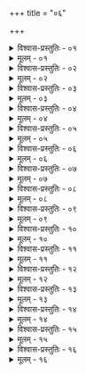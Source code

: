 +++
title = "०६"

+++


<details><summary>विश्वास-प्रस्तुतिः - ०१</summary>

०१  अथ कमण्डलुचर्याम् उपदिशन्ति ॥
</details>

<details><summary>मूलम् - ०१</summary>

०१  अथ कमण्डलुचर्याम् उपदिशन्ति ॥
</details>

<details><summary>विश्वास-प्रस्तुतिः - ०२</summary>

०२  छागस्य दक्षिणे कर्णे पाणौ विप्रस्य दक्षिणे ।  
अप्सु चैव कुशस्तम्बे पावकः परिपठ्यते ॥  
तस्माच् छौचं कृत्वा पाणिना परिमृजीत पर्यग्निकरणं हितत् । उद्दीप्यस्व जातवेद इति पुनर्दाहाद् विशिष्यते ॥
</details>

<details><summary>मूलम् - ०२</summary>

०२  छागस्य दक्षिणे कर्णे पाणौ विप्रस्य दक्षिणे ।  
अप्सु चैव कुशस्तम्बे पावकः परिपठ्यते ॥  
तस्माच् छौचं कृत्वा पाणिना परिमृजीत पर्यग्निकरणं हितत् । उद्दीप्यस्व जातवेद इति पुनर्दाहाद् विशिष्यते ॥
</details>

<details><summary>विश्वास-प्रस्तुतिः - ०३</summary>

०३  तत्रापि किंचित् संस्पृष्टं मनसि मन्येत [k: मन्यते] कुशैर्वा तृणैर् वा प्रज्वाल्य प्रदक्षिणं परिदहनम् ॥
</details>

<details><summary>मूलम् - ०३</summary>

०३  तत्रापि किंचित् संस्पृष्टं मनसि मन्येत [k: मन्यते] कुशैर्वा तृणैर् वा प्रज्वाल्य प्रदक्षिणं परिदहनम् ॥
</details>

<details><summary>विश्वास-प्रस्तुतिः - ०४</summary>

०४  अत ऊर्ध्वं श्ववायसप्रभृत्युपहतानाम् अग्निवर्ण इत्युपदिशन्ति ॥
</details>

<details><summary>मूलम् - ०४</summary>

०४  अत ऊर्ध्वं श्ववायसप्रभृत्युपहतानाम् अग्निवर्ण इत्युपदिशन्ति ॥
</details>

<details><summary>विश्वास-प्रस्तुतिः - ०५</summary>

०५  मूत्रपुरीषलोहित[k: रोहित]रेतःप्रभृत्युपहतानामुत्सर्गः ॥
</details>

<details><summary>मूलम् - ०५</summary>

०५  मूत्रपुरीषलोहित[k: रोहित]रेतःप्रभृत्युपहतानामुत्सर्गः ॥
</details>

<details><summary>विश्वास-प्रस्तुतिः - ०६</summary>

०६  भग्ने कमण्डलौ व्याहृतिभिः शतं जुहुयाज् जपेद् वा ॥
</details>

<details><summary>मूलम् - ०६</summary>

०६  भग्ने कमण्डलौ व्याहृतिभिः शतं जुहुयाज् जपेद् वा ॥
</details>

<details><summary>विश्वास-प्रस्तुतिः - ०७</summary>

०७  भूमिर् भूमिम् अगान् माता मातरम् अप्य् अगात् । भूयास्मपुत्रैः पशुभिर् यो नो द्वेष्टि स भिद्यताम् इति ॥ [= आश्व्श्स् ३।१४।१२, अप्श्स् ३०।२०।९, आप्म्प् २।१५।१७; च्फ़्। शड्व्ब्र् १।६।२०, कौश्श्स् ३०।२०।९, कौश्स् १३६।२]  
कपालानि संहृत्याप्सु प्रक्षिप्य सावित्रीं दशावरांकृत्वा पुनर् एवान्यं गृह्णीयात् ॥
</details>

<details><summary>मूलम् - ०७</summary>

०७  भूमिर् भूमिम् अगान् माता मातरम् अप्य् अगात् । भूयास्मपुत्रैः पशुभिर् यो नो द्वेष्टि स भिद्यताम् इति ॥ [= आश्व्श्स् ३।१४।१२, अप्श्स् ३०।२०।९, आप्म्प् २।१५।१७; च्फ़्। शड्व्ब्र् १।६।२०, कौश्श्स् ३०।२०।९, कौश्स् १३६।२]  
कपालानि संहृत्याप्सु प्रक्षिप्य सावित्रीं दशावरांकृत्वा पुनर् एवान्यं गृह्णीयात् ॥
</details>

<details><summary>विश्वास-प्रस्तुतिः - ०८</summary>

०८  वरुणम् आश्रित्य । एतत् ते वरुण पुनर् एव माम् ओम् इति । अक्षरं ध्यायेत् ॥
</details>

<details><summary>मूलम् - ०८</summary>

०८  वरुणम् आश्रित्य । एतत् ते वरुण पुनर् एव माम् ओम् इति । अक्षरं ध्यायेत् ॥
</details>

<details><summary>विश्वास-प्रस्तुतिः - ०९</summary>

०९  शूद्राद् गृह्य शतं कुर्याद् वैश्याद् अर्धशतं स्मृतम् ।  
क्षत्रियात् पञ्चविंशत् तु ब्राह्मणाद् दश कीर्तिताः ॥
</details>

<details><summary>मूलम् - ०९</summary>

०९  शूद्राद् गृह्य शतं कुर्याद् वैश्याद् अर्धशतं स्मृतम् ।  
क्षत्रियात् पञ्चविंशत् तु ब्राह्मणाद् दश कीर्तिताः ॥
</details>

<details><summary>विश्वास-प्रस्तुतिः - १०</summary>

१०  अस्तमित आदित्य उदकं गृह्णीयान् न गृह्णीयाद् इतिमीमांसन्ते ब्रह्मवादिनः ॥
</details>

<details><summary>मूलम् - १०</summary>

१०  अस्तमित आदित्य उदकं गृह्णीयान् न गृह्णीयाद् इतिमीमांसन्ते ब्रह्मवादिनः ॥
</details>

<details><summary>विश्वास-प्रस्तुतिः - ११</summary>

११  गृह्णीयाद् इत्य् एतद् अपरम् ॥
</details>

<details><summary>मूलम् - ११</summary>

११  गृह्णीयाद् इत्य् एतद् अपरम् ॥
</details>

<details><summary>विश्वास-प्रस्तुतिः - १२</summary>

१२  यावद् उदकं गृह्णीयात् तावत् प्राणम् [k: प्राणान्] आयच्छेत् ॥
</details>

<details><summary>मूलम् - १२</summary>

१२  यावद् उदकं गृह्णीयात् तावत् प्राणम् [k: प्राणान्] आयच्छेत् ॥
</details>

<details><summary>विश्वास-प्रस्तुतिः - १३</summary>

१३  अग्निर् ह वै ह्य् उदकं गृह्णाति ॥
</details>

<details><summary>मूलम् - १३</summary>

१३  अग्निर् ह वै ह्य् उदकं गृह्णाति ॥
</details>

<details><summary>विश्वास-प्रस्तुतिः - १४</summary>

१४  कमण्डलूदकेनाभिषिक्तपाणिपादो यावद् आर्द्रं तावदशुचिः परेषाम् । आत्मानम् एव पूतम् करोति । नान्यत् कर्मकुर्वीतेति विज्ञायते ॥
</details>

<details><summary>मूलम् - १४</summary>

१४  कमण्डलूदकेनाभिषिक्तपाणिपादो यावद् आर्द्रं तावदशुचिः परेषाम् । आत्मानम् एव पूतम् करोति । नान्यत् कर्मकुर्वीतेति विज्ञायते ॥
</details>

<details><summary>विश्वास-प्रस्तुतिः - १५</summary>

१५  अपि वा प्रतिशौचम् आ मणिबन्धाच् छुचिर् इति बौधायनः ॥
</details>

<details><summary>मूलम् - १५</summary>

१५  अपि वा प्रतिशौचम् आ मणिबन्धाच् छुचिर् इति बौधायनः ॥
</details>

<details><summary>विश्वास-प्रस्तुतिः - १६</summary>

१६  अथाप्य् उदाहरन्ति ॥
</details>

<details><summary>मूलम् - १६</summary>

१६  अथाप्य् उदाहरन्ति ॥
</details>
